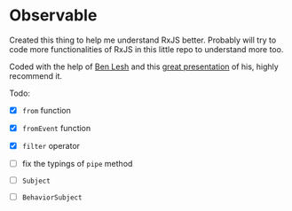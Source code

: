 # Observable

Created this thing to help me understand RxJS better. Probably will try to code more functionalities of RxJS in this little repo to understand more too.

Coded with the help of [Ben Lesh](https://twitter.com/BenLesh) and this [great presentation](https://www.youtube.com/watch?v=m40cF91F8_A) of his, highly recommend it.

Todo: 
- [x] `from` function
- [x] `fromEvent` function
- [x] `filter` operator
- [ ] fix the typings of `pipe` method
- [ ] `Subject`
- [ ] `BehaviorSubject`
 